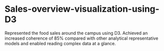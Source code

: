 # Sales-overview-visualization-using-D3
Represented the food sales around the campus using D3. Achieved an increased coherence of 85% compared with other analytical representative models and enabled reading complex data at a glance.
